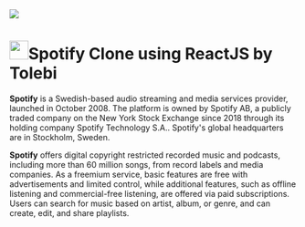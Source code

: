 <img src="https://b8g9x2x5.rocketcdn.me/wp-content/uploads/2018/08/spotify-logo-1920x1080_fouoik.jpg" >

<h1><img src="https://upload.wikimedia.org/wikipedia/commons/thumb/1/19/Spotify_logo_without_text.svg/1200px-Spotify_logo_without_text.svg.png" width="33">Spotify Clone using ReactJS by Tolebi
</h1>

<b>Spotify</b> is a Swedish-based audio streaming and media services provider, launched in October 2008. The platform is owned by Spotify AB, a publicly traded company on the 
New York Stock Exchange since 2018 through its holding company Spotify Technology S.A.. Spotify's global headquarters are in Stockholm, Sweden.

<b>Spotify</b> offers digital copyright restricted recorded music and podcasts, including more than 60 million songs, from record labels and media companies. 
As a freemium service, basic features are free with advertisements and limited control, while additional features, such as offline listening and commercial-free listening, 
are offered via paid subscriptions. Users can search for music based on artist, album, or genre, and can create, edit, and share playlists.
